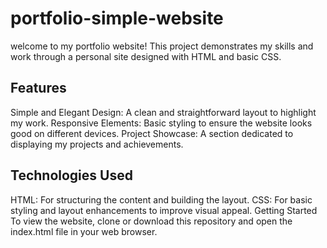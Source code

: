 # portfolio-simple-website
welcome to my portfolio website!
This project demonstrates my skills and work through a personal site designed with HTML and basic CSS.

## Features
Simple and Elegant Design: A clean and straightforward layout to highlight my work.
Responsive Elements: Basic styling to ensure the website looks good on different devices.
Project Showcase: A section dedicated to displaying my projects and achievements.
## Technologies Used
HTML: For structuring the content and building the layout.
CSS: For basic styling and layout enhancements to improve visual appeal.
Getting Started
To view the website, clone or download this repository and open the index.html file in your web browser.
